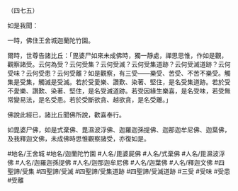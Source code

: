 （四七五）

如是我聞：

一時，佛住王舍城迦蘭陀竹園。

爾時，世尊告諸比丘：「毘婆尸如來未成佛時，獨一靜處，禪思思惟，作如是觀，觀察諸受。云何為受？云何受集？云何受滅？云何受集道跡？云何受滅道跡？云何受味？云何受患？云何受離？如是觀察，有三受——樂受、苦受、不苦不樂受。觸集是受集，觸滅是受滅。若於受愛樂、讚歎、染著、堅住，是名受集道跡。若於受不愛樂、讚歎、染著、堅住，是名受滅道跡。若受因緣生樂喜，是名受味，若受無常變易法，是名受患。若於受斷欲貪、越欲貪，是名受離。」

佛說此經已，諸比丘聞佛所說，歡喜奉行。

如毘婆尸佛，如是式棄佛、毘濕波浮佛、迦羅迦孫提佛、迦那迦牟尼佛、迦葉佛，及我釋迦文佛，未成佛時思惟觀察諸受，亦復如是。

#地名/王舍城
#地名/迦蘭陀竹園
#人名/毘婆屍佛
#人名/式棄佛
#人名/毘濕波浮佛
#人名/迦羅迦孫提佛
#人名/迦那迦牟尼佛
#人名/迦葉佛
#人名/釋迦文佛
#四聖諦/受集
#四聖諦/受滅
#四聖諦/受集道跡
#四聖諦/受滅道跡
#三受
#受味
#受患
#受離
